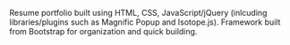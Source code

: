 Resume portfolio built using HTML, CSS, JavaScript/jQuery (inlcuding libraries/plugins such as Magnific Popup and Isotope.js). 
Framework built from Bootstrap for organization and quick building.